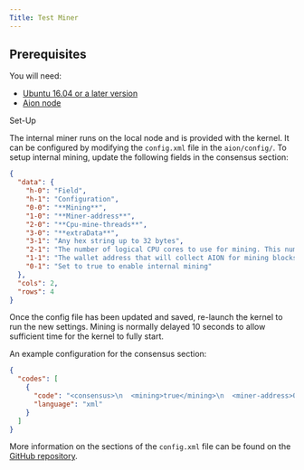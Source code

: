 ```yaml
---
Title: Test Miner
---
```


## Prerequisites

You will need:

- [Ubuntu 16.04 or a later version](https://www.ubuntu.com/download/desktop)
- [Aion node](doc:node-set-up)

Set-Up

The internal miner runs on the local node and is provided with the kernel. It can be configured by modifying the `config.xml` file in the `aion/config/`. To setup internal mining, update the following fields in the consensus section:

```json
{
  "data": {
    "h-0": "Field",
    "h-1": "Configuration",
    "0-0": "**Mining**",
    "1-0": "**Miner-address**",
    "2-0": "**Cpu-mine-threads**",
    "3-0": "**extraData**",
    "3-1": "Any hex string up to 32 bytes",
    "2-1": "The number of logical CPU cores to use for mining. This number should be between 1 and 75% of your maximum CPU logical cores. \n\nThe number of logical cores may be seen in either Task Manager (Windows) or System Monitor (Ubuntu). It is not recommended to go above 75% of the total logical cores.",
    "1-1": "The wallet address that will collect AION for mining blocks. The account address created in creating accounts section can be used for this purpose",
    "0-1": "Set to true to enable internal mining"
  },
  "cols": 2,
  "rows": 4
}
```

Once the config file has been updated and saved, re-launch the kernel to run the new settings.  Mining is normally delayed 10 seconds to allow sufficient time for the kernel to fully start.

An example configuration for the consensus section:

```json
{
  "codes": [
    {
      "code": "<consensus>\n  <mining>true</mining>\n  <miner-address>0xa0----------------your-account-address--------------------------</miner-address>\n  <cpu-mine-threads>2</cpu-mine-threads>\n  <extra-data>MyAion</extra-data>\n<consensus>",
      "language": "xml"
    }
  ]
}
```

More information on the sections of the `config.xml` file can be found on the [GitHub repository](https://github.com/aionnetwork/aion/blob/e22231526367328e84ee9b342288eeb7bc0e9ed3/modBoot/resource/config.xml).